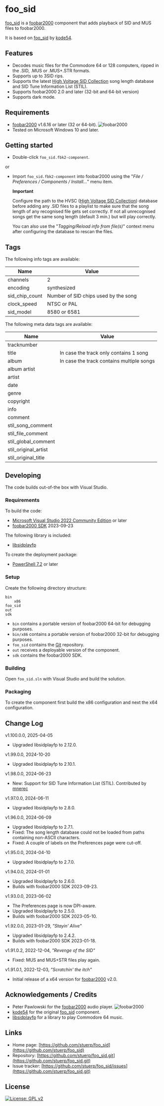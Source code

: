 
# foo_sid

[foo_sid](https://github.com/stuerp/foo_sid/releases) is a [foobar2000](https://www.foobar2000.org/) component that adds playback of SID and MUS files to foobar2000.

It is based on [foo_sid](https://gitlab.com/kode54/foo_sid/-/commits/main) by [kode54](https://gitlab.com/kode54).

## Features

* Decodes music files for the Commodore 64 or 128 computers, ripped in the .SID, .MUS or .MUS+.STR formats.
* Supports up to 3SID rips.
* Supports the latest [High Voltage SID Collection](https://www.hvsc.c64.org/) song length database and SID Tune Information List (STIL).
* Supports foobar2000 2.0 and later (32-bit and 64-bit version)
* Supports dark mode.

## Requirements

* [foobar2000](https://www.foobar2000.org/download) v1.6.16 or later (32 or 64-bit). ![foobar2000](https://www.foobar2000.org/button-small.png)
* Tested on Microsoft Windows 10 and later.

## Getting started

* Double-click `foo_sid.fbk2-component`.

or

* Import `foo_sid.fbk2-component` into foobar2000 using the "*File / Preferences / Components / Install...*" menu item.

    **Important**

    Configure the path to the HVSC ([High Voltage SID Collection](https://www.hvsc.c64.org/)) database before adding any .SID files to a playlist to make sure that the song length of any recognised file gets set correctly. If not all unrecognised songs get the same song length (default 3 min.) but will play correctly.

    You can also use the "*Tagging/Reload info from file(s)*" context menu after configuring the database to rescan the files.

## Tags

The following info tags are available:

| Name           | Value |
| -------------- | ----- |
| channels       | 2 |
| encoding       | synthesized|
| sid_chip_count | Number of SID chips used by the song |
| clock_speed    | NTSC or PAL|
| sid_model      | 8580 or 6581|

The following meta data tags are available:

| Name                 | Value |
| -------------------- | ----- |
| tracknumber          ||
| title                | In case the track only contains 1 song |
| album                | In case the track contains multiple songs |
| album artist         ||
| artist               ||
| date                 ||
| genre                ||
| copyright            ||
| info                 ||
| comment              ||
| stil_song_comment    ||
| stil_file_comment    ||
| stil_global_comment  ||
| stil_original_artist ||
| stil_original_title  ||

## Developing

The code builds out-of-the box with Visual Studio.

### Requirements

To build the code:

* [Microsoft Visual Studio 2022 Community Edition](https://visualstudio.microsoft.com/downloads/) or later
* [foobar2000 SDK](https://www.foobar2000.org/SDK) 2023-09-23

The following library is included:

* [libsidplayfp](https://github.com/libsidplayfp/libsidplayfp)

To create the deployment package:

* [PowerShell 7.2](https://github.com/PowerShell/PowerShell) or later

### Setup

Create the following directory structure:

    bin
        x86
    foo_sid
    out
    sdk

* `bin` contains a portable version of foobar2000 64-bit for debugging purposes.
* `bin/x86` contains a portable version of foobar2000 32-bit for debugging purposes.
* `foo_sid` contains the [Git](https://github.com/stuerp/foo_sid) repository.
* `out` receives a deployable version of the component.
* `sdk` contains the foobar2000 SDK.

### Building

Open `foo_sid.sln` with Visual Studio and build the solution.

### Packaging

To create the component first build the x86 configuration and next the x64 configuration.

## Change Log

v1.100.0.0, 2025-04-05

* Upgraded libsidplayfp to 2.12.0.

v1.99.0.0, 2024-10-20

* Upgraded libsidplayfp to 2.10.1.

v1.98.0.0, 2024-06-23

* New: Support for SID Tune Information List (STIL). Contributed by [mnerec](https://github.com/mnerec)

v1.97.0.0, 2024-06-11

* Upgraded libsidplayfp to 2.8.0.

v1.96.0.0, 2024-06-09

* Upgraded libsidplayfp to 2.7.1.
* Fixed: The song length database could not be loaded from paths containing non-ASCII characters.
* Fixed: A couple of labels on the Preferences page were cut-off.

v1.95.0.0, 2024-04-10

* Upgraded libsidplayfp to 2.7.0.

v1.94.0.0, 2024-01-01

* Upgraded libsidplayfp to 2.6.0.
* Builds with foobar2000 SDK 2023-09-23.

v1.93.0.0, 2023-06-02

* The Preferences page is now DPI-aware.
* Upgraded libsidplayfp to 2.5.0.
* Builds with foobar2000 SDK 2023-05-10.

v1.92.0.0, 2023-01-29, *"Stayin' Alive"*

* Upgraded libsidplayfp to 2.4.2.
* Builds with foobar2000 SDK 2023-01-18.

v1.91.0.2, 2022-12-04, *"Revenge of the SID"*

* Fixed: MUS and MUS+STR files play again.

v1.91.0.1, 2022-12-03, *"Scratchin' the itch"*

* Initial release of a x64 version for [foobar2000](https://www.foobar2000.org/) v2.0.

## Acknowledgements / Credits

* Peter Pawlowski for the [foobar2000](https://www.foobar2000.org/) audio player. ![foobar2000](https://www.foobar2000.org/button-small.png)
* [kode54](https://gitlab.com/kode54) for the original [foo_sid](https://gitlab.com/kode54/foo_sid) component.
* [libsidplayfp](https://github.com/libsidplayfp/libsidplayfp) for a library to play Commodore 64 music.

## Links

* Home page: [https://github.com/stuerp/foo_sid](https://github.com/stuerp/foo_sid)
* Repository: [https://github.com/stuerp/foo_sid.git](https://github.com/stuerp/foo_sid.git)
* Issue tracker: [https://github.com/stuerp/foo_sid/issues](https://github.com/stuerp/foo_sid.git)

## License

[![License: GPL v2](https://img.shields.io/badge/License-GPL_v2-blue.svg)](https://www.gnu.org/licenses/old-licenses/gpl-2.0.en.html)
